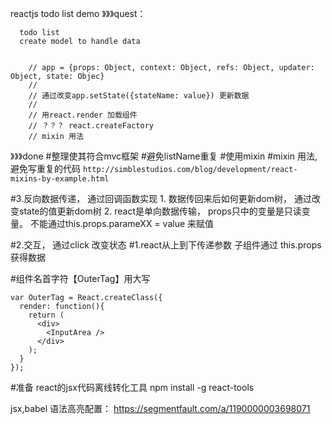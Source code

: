 reactjs todo list demo
》》》quest： 

```  
  todo list
  create model to handle data


    // app = {props: Object, context: Object, refs: Object, updater: Object, state: Objec}
    // 
    // 通过改变app.setState({stateName: value}) 更新数据
    //
    // 用react.render 加载组件
    // ？？？ react.createFactory
    // mixin 用法
```

》》》done
#整理使其符合mvc框架
#避免listName重复
#使用mixin
#mixin 用法, 避免写重复的代码
`http://simblestudios.com/blog/development/react-mixins-by-example.html`

#3.反向数据传递， 通过回调函数实现
    1. 数据传回来后如何更新dom树， 通过改变state的值更新dom树
    2. react是单向数据传输， props只中的变量是只读变量。 不能通过this.props.parameXX = value 来赋值

#2.交互， 通过click 改变状态
#1.react从上到下传递参数
    子组件通过 this.props 获得数据

#组件名首字符【OuterTag】用大写
```
var OuterTag = React.createClass({
  render: function(){
    return (
      <div>
        <InputArea />
      </div>
    );
  }
});
```


#准备
react的jsx代码离线转化工具
 npm install -g react-tools

jsx,babel 语法高亮配置：  https://segmentfault.com/a/1190000003698071